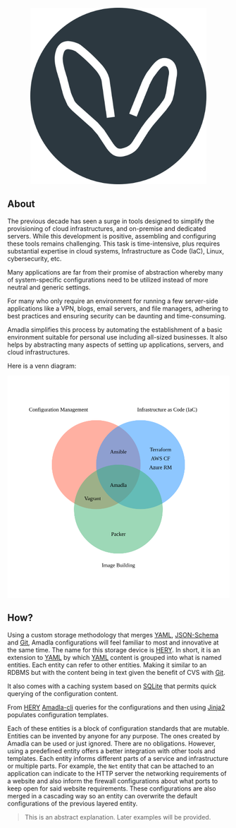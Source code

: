 <p align="center">
<img src="./assets/logo-big-circle.svg" alt="Amadla logo" width="400">
</p>

<h2>About</h2>

The previous decade has seen a surge in tools designed to simplify the provisioning of cloud infrastructures, and on-premise and dedicated servers. While this development is positive, assembling and configuring these tools remains challenging. This task is time-intensive, plus requires substantial expertise in cloud systems, Infrastructure as Code (IaC), Linux, cybersecurity, etc.


Many applications are far from their promise of abstraction whereby many of system-specific configurations need to be utilized instead of more neutral and generic settings.

For many who only require an environment for running a few server-side applications like a VPN, blogs, email servers, and file managers, adhering to best practices and ensuring security can be daunting and time-consuming.

Amadla simplifies this process by automating the establishment of a basic environment suitable for personal use including all-sized businesses. It also helps by abstracting many aspects of setting up applications, servers, and cloud infrastructures.

Here is a venn diagram: 

<p align="center">

![Amadla Venn Diagram](./assets/amadla-venn-diagram.svg)

</p>

<h2>How?</h2>

Using a custom storage methodology that merges [YAML](https://en.wikipedia.org/wiki/YAML), [JSON-Schema](https://json-schema.org/) and [Git](https://git-scm.com/), Amadla configurations will feel familiar to most and innovative at the same time. The name for this storage device is [HERY](https://github.com/AmadlaOrg/hery). In short, it is an extension to [YAML](https://en.wikipedia.org/wiki/YAML) by which [YAML](https://en.wikipedia.org/wiki/YAML) content is grouped into what is named entities. Each entity can refer to other entities. Making it similar to an RDBMS but with the content being in text given the benefit of CVS with [Git](https://git-scm.com/).

It also comes with a caching system based on [SQLite](https://www.sqlite.org/) that permits quick querying of the configuration content.

From [HERY](https://github.com/AmadlaOrg/hery) [Amadla-cli](https://github.com/AmadlaOrg/amadla-cli) queries for the configurations and then using [Jinja2](https://jinja.palletsprojects.com/) populates configuration templates.

Each of these entities is a block of configuration standards that are mutable. Entities can be invented by anyone for any purpose. The ones created by Amadla can be used or just ignored. There are no obligations. However, using a predefined entity offers a better integration with other tools and templates. Each entity informs different parts of a service and infrastructure or multiple parts. For example, the `Net` entity that can be attached to an application can indicate to the HTTP server the networking requirements of a website and also inform the firewall configurations about what ports to keep open for said website requirements. These configurations are also merged in a cascading way so an entity can overwrite the default configurations of the previous layered entity.

> This is an abstract explanation. Later examples will be provided.

<!--<h2>Main Projects</h2>

<p>
 <a href="https://github.com/AmadlaOrg/amadla-cli"><img alt="Amadla CLI logo" src="./assets/amadla-cli-logo.svg" width="150" style="vertical-align: middle; float: left;"> amadla-cli</a> = <strong>Simple terminal application to use Amadla</strong>
</p>-->

<!--<p>
 <a href="https://github.com/AmadlaOrg/amadla-template"><img alt="Amadla Template logo" src="./assets/amadla-template-logo.svg" width="150" style="vertical-align: middle; float: left;"> amadla-template</a> = <strong>The Amadla template is a <a href="https://docs.github.com/en/repositories/creating-and-managing-repositories/creating-a-repository-from-a-template" title="Creating a repository from a template">template</a> you can use to start with Amadla</strong>
</p>-->

<!--

**Here are some ideas to get you started:**

🙋‍♀️ A short introduction - what is your organization all about?
🌈 Contribution guidelines - how can the community get involved?
👩‍💻 Useful resources - where can the community find your docs? Is there anything else the community should know?
🍿 Fun facts - what does your team eat for breakfast?
🧙 Remember, you can do mighty things with the power of [Markdown](https://docs.github.com/github/writing-on-github/getting-started-with-writing-and-formatting-on-github/basic-writing-and-formatting-syntax)
-->
